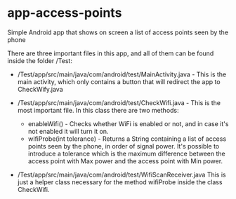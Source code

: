 # app-access-points
Simple Android app that shows on screen a list of access points seen by the phone

There are three important files in this app, and all of them can be found inside the folder /Test:
* /Test/app/src/main/java/com/android/test/MainActivity.java - This is the main activity, which only contains a button that will redirect the app to CheckWify.java

* /Test/app/src/main/java/com/android/test/CheckWifi.java - This is the most important file. In this class there are two methods:
  * enableWifi() - Checks whether WiFi is enabled or not, and in case it's not enabled it will turn it on.
  * wifiProbe(int tolerance) - Returns a String containing a list of access points seen by the phone, in order of signal power. It's possible to introduce a tolerance which is the maximum difference between the access point with Max power and the access point with Min power.
  
* /Test/app/src/main/java/com/android/test/WifiScanReceiver.java
This is just a helper class necessary for the method wifiProbe inside the class CheckWifi.
